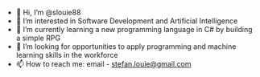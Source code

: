 - 👋 Hi, I’m @slouie88
- 👀 I’m interested in Software Development and Artificial Intelligence
- 🌱 I’m currently learning a new programming language in C# by building a simple RPG
- 💞️ I’m looking for opportunities to apply programming and machine learning skills in the workforce
- 📫 How to reach me: email - stefan.louie@gmail.com

<!---
slouie88/slouie88 is a ✨ special ✨ repository because its `README.md` (this file) appears on your GitHub profile.
You can click the Preview link to take a look at your changes.
--->
